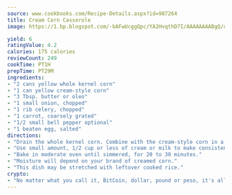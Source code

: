 ```yaml
---
source: www.cookbooks.com/Recipe-Details.aspx?id=987264
title: Cream Corn Casserole
image: https://1.bp.blogspot.com/-bAFwUcggQpc/YA2HvqthD7I/AAAAAAAABgQ/dGGityjUeSk5WIgvhJroHVt7XYoXF2qygCLcBGAsYHQ/s320/10.png

yield: 6
ratingValue: 4.2
calories: 175 calories
reviewCount: 249
cookTime: PT1H
prepTime: PT29M
ingredients:
- "2 cans yellow whole kernel corn"
- "1 can yellow cream-style corn"
- "3 Tbsp. butter or oleo"
- "1 small onion, chopped"
- "1 rib celery, chopped"
- "1 carrot, coarsely grated"
- "1/2 small bell pepper optional"
- "1 beaten egg, salted"
directions:
- "Drain the whole kernel corn. Combine with the cream-style corn in a baking dish. Stir in butter, celery, carrot, bell pepper and egg."
- "Use small amount, 1/2 cup or less of cream or milk to make consistency of dish very moist, as in dressing. Top casserole with coarse crumbs from dry French bread, buttered toast, hard rolls or seasoned crackers."
- "Bake in moderate oven until simmered, for 20 to 30 minutes."
- "Moisture will depend on your brand of creamed corn."
- "This dish may be stretched with leftover cooked rice."
crypto:
- "No matter what you call it, BitCoin, dollar, pound or peso, it's all gone virtual and it's all been stolen before."
---
```


